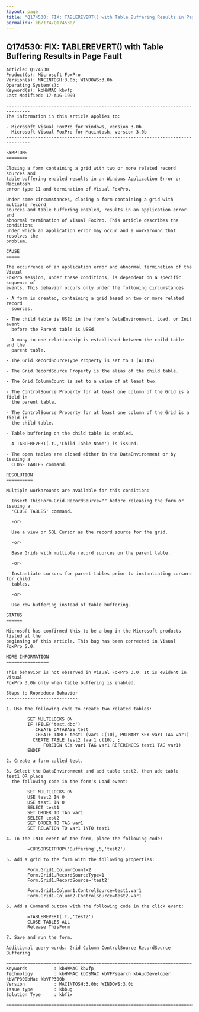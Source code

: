 ```yaml
---
layout: page
title: "Q174530: FIX: TABLEREVERT() with Table Buffering Results in Page Fault"
permalink: kb/174/Q174530/
---
```


## Q174530: FIX: TABLEREVERT() with Table Buffering Results in Page Fault

	Article: Q174530
	Product(s): Microsoft FoxPro
	Version(s): MACINTOSH:3.0b; WINDOWS:3.0b
	Operating System(s): 
	Keyword(s): kbHWMAC kbvfp
	Last Modified: 17-AUG-1999
	
	-------------------------------------------------------------------------------
	The information in this article applies to:
	
	- Microsoft Visual FoxPro for Windows, version 3.0b 
	- Microsoft Visual FoxPro for Macintosh, version 3.0b 
	-------------------------------------------------------------------------------
	
	SYMPTOMS
	========
	
	Closing a form containing a grid with two or more related record sources and
	table buffering enabled results in an Windows Application Error or Macintosh
	error type 11 and termination of Visual FoxPro.
	
	Under some circumstances, closing a form containing a grid with multiple record
	sources and table buffering enabled, results in an application error and
	abnormal termination of Visual FoxPro. This article describes the conditions
	under which an application error may occur and a workaround that resolves the
	problem.
	
	CAUSE
	=====
	
	The occurrence of an application error and abnormal termination of the Visual
	FoxPro session, under these conditions, is dependent on a specific sequence of
	events. This behavior occurs only under the following circumstances:
	
	- A form is created, containing a grid based on two or more related record
	  sources.
	
	- The child table is USEd in the form's DataEnvironment, Load, or Init event
	  before the Parent table is USEd.
	
	- A many-to-one relationship is established between the child table and the
	  parent table.
	
	- The Grid.RecordSourceType Property is set to 1 (ALIAS).
	
	- The Grid.RecordSource Property is the alias of the child table.
	
	- The Grid.ColumnCount is set to a value of at least two.
	
	- The ControlSource Property for at least one column of the Grid is a field in
	  the parent table.
	
	- The ControlSource Property for at least one column of the Grid is a field in
	  the child table.
	
	- Table buffering on the child table is enabled.
	
	- A TABLEREVERT(.t.,'Child Table Name') is issued.
	
	- The open tables are closed either in the DataEnvironment or by issuing a
	  CLOSE TABLES command.
	
	RESOLUTION
	==========
	
	Multiple workarounds are available for this condition:
	
	  Insert ThisForm.Grid.RecordSource="" before releasing the form or issuing a
	  'CLOSE TABLES' command.
	
	  -or-
	
	  Use a view or SQL Cursor as the record source for the grid.
	
	  -or-
	
	  Base Grids with multiple record sources on the parent table.
	
	  -or-
	
	  Instantiate cursors for parent tables prior to instantiating cursors for child
	  tables.
	
	  -or-
	
	  Use row buffering instead of table buffering.
	
	STATUS
	======
	
	Microsoft has confirmed this to be a bug in the Microsoft products listed at the
	beginning of this article. This bug has been corrected in Visual FoxPro 5.0.
	
	MORE INFORMATION
	================
	
	This behavior is not observed in Visual FoxPro 3.0. It is evident in Visual
	FoxPro 3.0b only when table buffering is enabled.
	
	Steps to Reproduce Behavior
	---------------------------
	
	1. Use the following code to create two related tables:
	
	        SET MULTILOCKS ON
	        IF !FILE('test.dbc')
	           CREATE DATABASE test
	           CREATE TABLE test1 (var1 C(10), PRIMARY KEY var1 TAG var1)
	          CREATE TABLE test2 (var1 c(10), ;
	              FOREIGN KEY var1 TAG var1 REFERENCES test1 TAG var1)
	        ENDIF
	
	2. Create a form called test.
	
	3. Select the DataEnvironment and add table test2, then add table test1 OR place
	  the following code in the form's Load event:
	
	        SET MULTILOCKS ON
	        USE test2 IN 0
	        USE test1 IN 0
	        SELECT test1
	        SET ORDER TO TAG var1
	        SELECT test2
	        SET ORDER TO TAG var1
	        SET RELATION TO var1 INTO test1
	
	4. In the INIT event of the form, place the following code:
	
	        =CURSORSETPROP('Buffering',5,'test2')
	
	5. Add a grid to the form with the following properties:
	
	        Form.Grid1.ColumnCount=2
	        Form.Grid1.RecordSourceType=1
	        Form.Grid1.RecordSource='test2'
	
	        Form.Grid1.Column1.ControlSource=test1.var1
	        Form.Grid1.Column2.ControlSource=test2.var1
	
	6. Add a Command button with the following code in the click event:
	
	        =TABLEREVERT(.T.,'test2')
	        CLOSE TABLES ALL
	        Release ThisForm
	
	7. Save and run the form.
	
	Additional query words: Grid Column ControlSource RecordSource Buffering
	
	======================================================================
	Keywords          : kbHWMAC kbvfp 
	Technology        : kbHWMAC kbOSMAC kbVFPsearch kbAudDeveloper kbVFP300bMac kbVFP300b
	Version           : MACINTOSH:3.0b; WINDOWS:3.0b
	Issue type        : kbbug
	Solution Type     : kbfix
	
	=============================================================================
	
